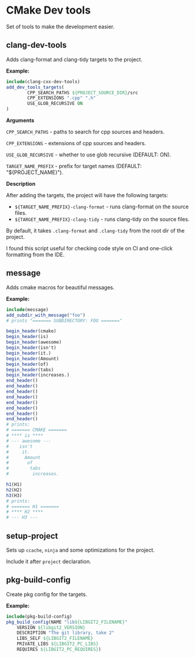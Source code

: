 # CMake Dev tools

Set of tools to make the development easier.

## clang-dev-tools

Adds clang-format and clang-tidy targets to the project.

**Example:**

```cmake
include(clang-cxx-dev-tools)
add_dev_tools_targets(
        CPP_SEARCH_PATHS ${PROJECT_SOURCE_DIR}/src
        CPP_EXTENSIONS ".cpp" ".h"
        USE_GLOB_RECURSIVE ON
)
```

**Arguments**

`CPP_SEARCH_PATHS` - paths to search for cpp sources and headers.

`CPP_EXTENSIONS` - extensions of cpp sources and headers.

`USE_GLOB_RECURSIVE` - whether to use glob recursive (DEFAULT: ON).

`TARGET_NAME_PREFIX` - prefix for target names (DEFAULT: "${PROJECT_NAME}").

**Description**

After adding the targets, the project will have the following targets:

- `${TARGET_NAME_PREFIX}-clang-format` - runs clang-format on the source files.
- `${TARGET_NAME_PREFIX}-clang-tidy` - runs clang-tidy on the source files.

By default, it takes `.clang-format` and `.clang-tidy` from the root dir of the project.

I found this script useful for checking code style on CI and one-click formatting from the IDE.


## message

Adds cmake macros for beautiful messages.

**Example:**

```cmake
include(message)
add_subdir_with_message("foo")
# prints "======= SUBDIRECTORY: FOO ======="

begin_header(cmake)
begin_header(is)
begin_header(awesome)
begin_header(isn't)
begin_header(it.)
begin_header(Amount)
begin_header(of)
begin_header(tabs)
begin_header(increases.)
end_header()
end_header()
end_header()
end_header()
end_header()
end_header()
end_header()
end_header()
# prints:
# ======= CMAKE =======
# **** is ****
# --- awesome ---
#    isn't
#     it.
#      Amount
#       of
#        tabs
#         increases.

h1(H1)
h2(H2)
h3(H3)
# prints:
# ======= H1 =======
# **** H2 ****
# --- H3 ---
```

## setup-project

Sets up `ccache`, `ninja` and some optimizations for the project.

Include it after `project` declaration.

## pkg-build-config

Create pkg config for the targets.


**Example:**

```cmake
include(pkg-build-config)
pkg_build_config(NAME "lib${LIBGIT2_FILENAME}"
	VERSION ${libgit2_VERSION}
	DESCRIPTION "The git library, take 2"
	LIBS_SELF ${LIBGIT2_FILENAME}
	PRIVATE_LIBS ${LIBGIT2_PC_LIBS}
	REQUIRES ${LIBGIT2_PC_REQUIRES})
```